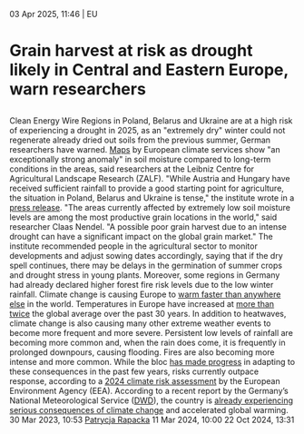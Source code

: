 03 Apr 2025, 11:46
| 
EU
# Grain harvest at risk as drought likely in Central and Eastern Europe, warn researchers
## 
Clean Energy Wire
Regions in Poland, Belarus and Ukraine are at a high risk of experiencing a drought in 2025, as an "extremely dry" winter could not regenerate already dried out soils from the previous summer, German researchers have warned. [Maps](https://clim4cast.czechglobe.cz/) by European climate services show "an exceptionally strong anomaly" in soil moisture compared to long-term conditions in the areas, said researchers at the Leibniz Centre for Agricultural Landscape Research (ZALF). "While Austria and Hungary have received sufficient rainfall to provide a good starting point for agriculture, the situation in Poland, Belarus and Ukraine is tense," the institute wrote in a [press release](https://www.zalf.de/de/aktuelles/Seiten/Pressemitteilungen/DWD_Trockenheit-in-Sicht.aspx).
"The areas currently affected by extremely low soil moisture levels are among the most productive grain locations in the world," said researcher Claas Nendel. "A possible poor grain harvest due to an intense drought can have a significant impact on the global grain market." The institute recommended people in the agricultural sector to monitor developments and adjust sowing dates accordingly, saying that if the dry spell continues, there may be delays in the germination of summer crops and drought stress in young plants. Moreover, some regions in Germany had already declared higher forest fire risk levels due to the low winter rainfall.
Climate change is causing Europe to [warm faster than anywhere else](https://www.cleanenergywire.org/factsheets/qa-why-europe-needs-adapt-impacts-climate-change) in the world. Temperatures in Europe have increased at [more than twice](https://public.wmo.int/en/our-mandate/climate/wmo-statement-state-of-global-climate/Europe) the global average over the past 30 years. In addition to heatwaves, climate change is also causing many other extreme weather events to become more frequent and more severe. Persistent low levels of rainfall are becoming more common and, when the rain does come, it is frequently in prolonged downpours, causing flooding. Fires are also becoming more intense and more common.
While the bloc [has made progress](https://www.cleanenergywire.org/dossiers/ill-equipped-europe-braces-impact-rising-temperatures) in adapting to these consequences in the past few years, risks currently outpace response, according to a [2024 climate risk assessment](https://www.eea.europa.eu/en/newsroom/news/europe-is-not-prepared-for) by the European Environment Agency (EEA). According to a recent report by the Germany’s National Meteorological Service ([DWD](https://www.cleanenergywire.org/experts/dwd-germanys-national-meteorological-service)), the country is [already experiencing serious consequences of climate change](https://www.cleanenergywire.org/news/germany-already-experiencing-serious-consequences-climate-change-weather-service) and accelerated global warming.
30 Mar 2023, 10:53
[Patrycja Rapacka](https://www.cleanenergywire.org/about-us-clew-team)
11 Mar 2024, 10:00
22 Oct 2024, 13:31